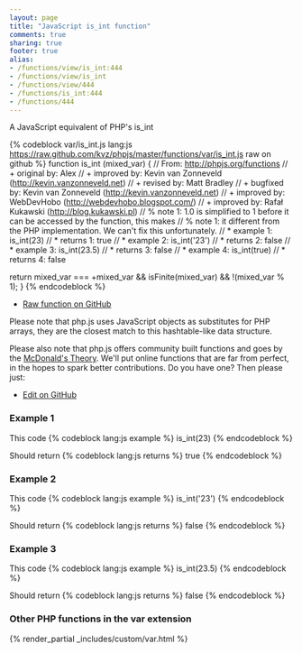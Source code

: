 ```yaml
---
layout: page
title: "JavaScript is_int function"
comments: true
sharing: true
footer: true
alias:
- /functions/view/is_int:444
- /functions/view/is_int
- /functions/view/444
- /functions/is_int:444
- /functions/444
---
```

<!-- Generated by Rakefile:build -->
A JavaScript equivalent of PHP's is_int

{% codeblock var/is_int.js lang:js https://raw.github.com/kvz/phpjs/master/functions/var/is_int.js raw on github %}
function is_int (mixed_var) {
  // From: http://phpjs.org/functions
  // +   original by: Alex
  // +   improved by: Kevin van Zonneveld (http://kevin.vanzonneveld.net)
  // +    revised by: Matt Bradley
  // +   bugfixed by: Kevin van Zonneveld (http://kevin.vanzonneveld.net)
  // +   improved by: WebDevHobo (http://webdevhobo.blogspot.com/)
  // +   improved by: Rafał Kukawski (http://blog.kukawski.pl)
  // %        note 1: 1.0 is simplified to 1 before it can be accessed by the function, this makes
  // %        note 1: it different from the PHP implementation. We can't fix this unfortunately.
  // *     example 1: is_int(23)
  // *     returns 1: true
  // *     example 2: is_int('23')
  // *     returns 2: false
  // *     example 3: is_int(23.5)
  // *     returns 3: false
  // *     example 4: is_int(true)
  // *     returns 4: false

  return mixed_var === +mixed_var && isFinite(mixed_var) && !(mixed_var % 1);
}
{% endcodeblock %}

 - [Raw function on GitHub](https://github.com/kvz/phpjs/blob/master/functions/var/is_int.js)

Please note that php.js uses JavaScript objects as substitutes for PHP arrays, they are 
the closest match to this hashtable-like data structure. 

Please also note that php.js offers community built functions and goes by the 
[McDonald's Theory](https://medium.com/what-i-learned-building/9216e1c9da7d). We'll put online 
functions that are far from perfect, in the hopes to spark better contributions. 
Do you have one? Then please just: 

 - [Edit on GitHub](https://github.com/kvz/phpjs/edit/master/functions/var/is_int.js)

### Example 1
This code
{% codeblock lang:js example %}
is_int(23)
{% endcodeblock %}

Should return
{% codeblock lang:js returns %}
true
{% endcodeblock %}

### Example 2
This code
{% codeblock lang:js example %}
is_int('23')
{% endcodeblock %}

Should return
{% codeblock lang:js returns %}
false
{% endcodeblock %}

### Example 3
This code
{% codeblock lang:js example %}
is_int(23.5)
{% endcodeblock %}

Should return
{% codeblock lang:js returns %}
false
{% endcodeblock %}


### Other PHP functions in the var extension
{% render_partial _includes/custom/var.html %}
